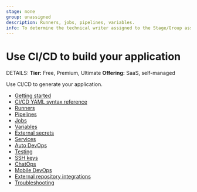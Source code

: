 ```yaml
---
stage: none
group: unassigned
description: Runners, jobs, pipelines, variables.
info: To determine the technical writer assigned to the Stage/Group associated with this page, see https://handbook.gitlab.com/handbook/product/ux/technical-writing/#assignments
---
```


# Use CI/CD to build your application

DETAILS:
**Tier:** Free, Premium, Ultimate
**Offering:** SaaS, self-managed

Use CI/CD to generate your application.

- [Getting started](../ci/index.md)
- [CI/CD YAML syntax reference](../ci/yaml/index.md)
- [Runners](https://docs.gitlab.com/runner/)
- [Pipelines](../ci/pipelines/index.md)
- [Jobs](../ci/jobs/index.md)
- [Variables](../ci/variables/index.md)
- [External secrets](../ci/secrets/index.md)
- [Services](../ci/services/index.md)
- [Auto DevOps](autodevops/index.md)
- [Testing](../ci/testing/index.md)
- [SSH keys](../ci/ssh_keys/index.md)
- [ChatOps](../ci/chatops/index.md)
- [Mobile DevOps](../ci/mobile_devops.md)
- [External repository integrations](../ci/ci_cd_for_external_repos/index.md)
- [Troubleshooting](../ci/troubleshooting.md)
